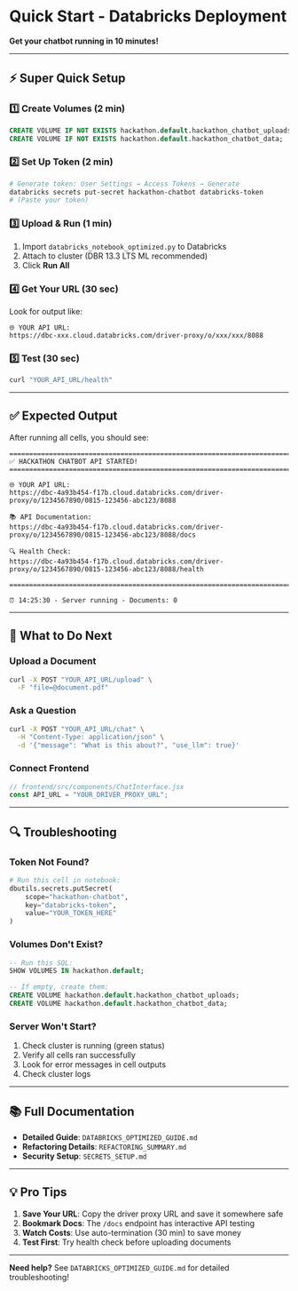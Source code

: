 # Quick Start - Databricks Deployment

**Get your chatbot running in 10 minutes!**

---

## ⚡ Super Quick Setup

### 1️⃣ Create Volumes (2 min)
```sql
CREATE VOLUME IF NOT EXISTS hackathon.default.hackathon_chatbot_uploads;
CREATE VOLUME IF NOT EXISTS hackathon.default.hackathon_chatbot_data;
```

### 2️⃣ Set Up Token (2 min)
```bash
# Generate token: User Settings → Access Tokens → Generate
databricks secrets put-secret hackathon-chatbot databricks-token
# (Paste your token)
```

### 3️⃣ Upload & Run (1 min)
1. Import `databricks_notebook_optimized.py` to Databricks
2. Attach to cluster (DBR 13.3 LTS ML recommended)
3. Click **Run All**

### 4️⃣ Get Your URL (30 sec)
Look for output like:
```
🌐 YOUR API URL:
https://dbc-xxx.cloud.databricks.com/driver-proxy/o/xxx/xxx/8088
```

### 5️⃣ Test (30 sec)
```bash
curl "YOUR_API_URL/health"
```

---

## ✅ Expected Output

After running all cells, you should see:

```
================================================================================
✅ HACKATHON CHATBOT API STARTED!
================================================================================

🌐 YOUR API URL:
https://dbc-4a93b454-f17b.cloud.databricks.com/driver-proxy/o/1234567890/0815-123456-abc123/8088

📚 API Documentation:
https://dbc-4a93b454-f17b.cloud.databricks.com/driver-proxy/o/1234567890/0815-123456-abc123/8088/docs

🔍 Health Check:
https://dbc-4a93b454-f17b.cloud.databricks.com/driver-proxy/o/1234567890/0815-123456-abc123/8088/health

================================================================================

⏰ 14:25:30 - Server running - Documents: 0
```

---

## 🎯 What to Do Next

### Upload a Document
```bash
curl -X POST "YOUR_API_URL/upload" \
  -F "file=@document.pdf"
```

### Ask a Question
```bash
curl -X POST "YOUR_API_URL/chat" \
  -H "Content-Type: application/json" \
  -d '{"message": "What is this about?", "use_llm": true}'
```

### Connect Frontend
```javascript
// frontend/src/components/ChatInterface.jsx
const API_URL = "YOUR_DRIVER_PROXY_URL";
```

---

## 🔍 Troubleshooting

### Token Not Found?
```python
# Run this cell in notebook:
dbutils.secrets.putSecret(
    scope="hackathon-chatbot",
    key="databricks-token",
    value="YOUR_TOKEN_HERE"
)
```

### Volumes Don't Exist?
```sql
-- Run this SQL:
SHOW VOLUMES IN hackathon.default;

-- If empty, create them:
CREATE VOLUME hackathon.default.hackathon_chatbot_uploads;
CREATE VOLUME hackathon.default.hackathon_chatbot_data;
```

### Server Won't Start?
1. Check cluster is running (green status)
2. Verify all cells ran successfully
3. Look for error messages in cell outputs
4. Check cluster logs

---

## 📚 Full Documentation

- **Detailed Guide**: `DATABRICKS_OPTIMIZED_GUIDE.md`
- **Refactoring Details**: `REFACTORING_SUMMARY.md`
- **Security Setup**: `SECRETS_SETUP.md`

---

## 💡 Pro Tips

1. **Save Your URL**: Copy the driver proxy URL and save it somewhere safe
2. **Bookmark Docs**: The `/docs` endpoint has interactive API testing
3. **Watch Costs**: Use auto-termination (30 min) to save money
4. **Test First**: Try health check before uploading documents

---

**Need help?** See `DATABRICKS_OPTIMIZED_GUIDE.md` for detailed troubleshooting!

